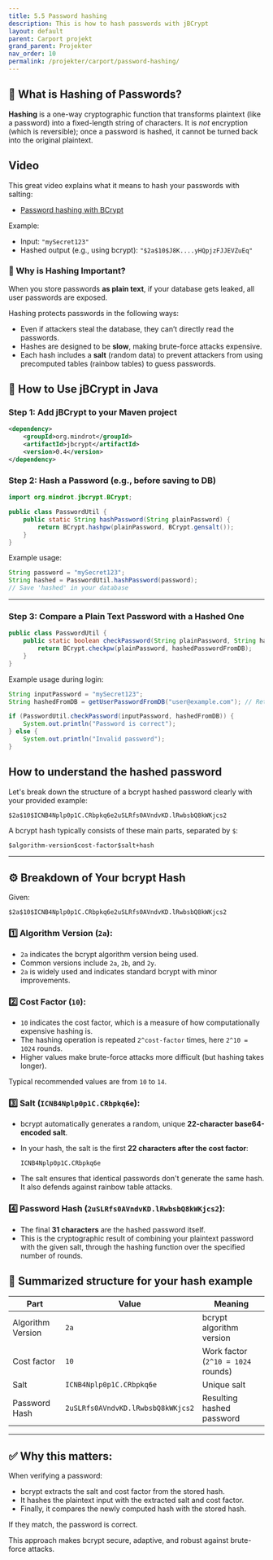 ```yaml
---
title: 5.5 Password hashing
description: This is how to hash passwords with jBCrypt
layout: default
parent: Carport projekt
grand_parent: Projekter
nav_order: 10
permalink: /projekter/carport/password-hashing/
---
```


## 🔐 What is Hashing of Passwords?

**Hashing** is a one-way cryptographic function that transforms plaintext (like a password) into a fixed-length string of characters. It is *not* encryption (which is reversible); once a password is hashed, it cannot be turned back into the original plaintext.

## Video

This great video explains what it means to hash your passwords with salting:

- [Password hashing with BCrypt](https://www.youtube.com/watch?v=O6cmuiTBZVs&t=1s)

Example:

- Input: `"mySecret123"`
- Hashed output (e.g., using bcrypt): `"$2a$10$J8K....yHQpjzFJJEVZuEq"`

### 🧠 Why is Hashing Important?

When you store passwords **as plain text**, if your database gets leaked, all user passwords are exposed.

Hashing protects passwords in the following ways:

- Even if attackers steal the database, they can’t directly read the passwords.
- Hashes are designed to be **slow**, making brute-force attacks expensive.
- Each hash includes a **salt** (random data) to prevent attackers from using precomputed tables (rainbow tables) to guess passwords.

## 🔧 How to Use jBCrypt in Java

### Step 1: Add jBCrypt to your Maven project

```xml
<dependency>
    <groupId>org.mindrot</groupId>
    <artifactId>jbcrypt</artifactId>
    <version>0.4</version>
</dependency>
```

### Step 2: Hash a Password (e.g., before saving to DB)

```java
import org.mindrot.jbcrypt.BCrypt;

public class PasswordUtil {
    public static String hashPassword(String plainPassword) {
        return BCrypt.hashpw(plainPassword, BCrypt.gensalt());
    }
}
```

Example usage:

```java
String password = "mySecret123";
String hashed = PasswordUtil.hashPassword(password);
// Save 'hashed' in your database
```

---

### Step 3: Compare a Plain Text Password with a Hashed One

```java
public class PasswordUtil {
    public static boolean checkPassword(String plainPassword, String hashedPasswordFromDB) {
        return BCrypt.checkpw(plainPassword, hashedPasswordFromDB);
    }
}
```

Example usage during login:

```java
String inputPassword = "mySecret123";
String hashedFromDB = getUserPasswordFromDB("user@example.com"); // Retrieve from DB

if (PasswordUtil.checkPassword(inputPassword, hashedFromDB)) {
    System.out.println("Password is correct");
} else {
    System.out.println("Invalid password");
}
```

## How to understand the hashed password

Let's break down the structure of a bcrypt hashed password clearly with your provided example:

```plaintext
$2a$10$ICNB4Nplp0p1C.CRbpkq6e2uSLRfs0AVndvKD.lRwbsbQ8kWKjcs2
```

A bcrypt hash typically consists of these main parts, separated by `$`:

```plaintext
$algorithm-version$cost-factor$salt+hash
```

---

## ⚙️ Breakdown of Your bcrypt Hash

Given:

```plaintext
$2a$10$ICNB4Nplp0p1C.CRbpkq6e2uSLRfs0AVndvKD.lRwbsbQ8kWKjcs2
```

### 1️⃣ **Algorithm Version (`2a`):**

- `2a` indicates the bcrypt algorithm version being used.
- Common versions include `2a`, `2b`, and `2y`.
- `2a` is widely used and indicates standard bcrypt with minor improvements.

### 2️⃣ **Cost Factor (`10`):**

- `10` indicates the cost factor, which is a measure of how computationally expensive hashing is.
- The hashing operation is repeated `2^cost-factor` times, here `2^10 = 1024` rounds.
- Higher values make brute-force attacks more difficult (but hashing takes longer).

Typical recommended values are from `10` to `14`.

### 3️⃣ **Salt (`ICNB4Nplp0p1C.CRbpkq6e`):**

- bcrypt automatically generates a random, unique **22-character base64-encoded salt**.
- In your hash, the salt is the first **22 characters after the cost factor**:  

  ```plaintext
  ICNB4Nplp0p1C.CRbpkq6e
  ```

- The salt ensures that identical passwords don't generate the same hash. It also defends against rainbow table attacks.

### 4️⃣ **Password Hash (`2uSLRfs0AVndvKD.lRwbsbQ8kWKjcs2`):**

- The final **31 characters** are the hashed password itself.
- This is the cryptographic result of combining your plaintext password with the given salt, through the hashing function over the specified number of rounds.

## 📌 Summarized structure for your hash example

| Part                  | Value                                    | Meaning                               |
| --------------------- | ---------------------------------------- | ------------------------------------- |
| Algorithm Version     | `2a`                                     | bcrypt algorithm version              |
| Cost factor           | `10`                                     | Work factor (`2^10 = 1024` rounds)    |
| Salt                  | `ICNB4Nplp0p1C.CRbpkq6e`                 | Unique salt                           |
| Password Hash         | `2uSLRfs0AVndvKD.lRwbsbQ8kWKjcs2`        | Resulting hashed password             |

---

## ✅ **Why this matters:**

When verifying a password:

- bcrypt extracts the salt and cost factor from the stored hash.
- It hashes the plaintext input with the extracted salt and cost factor.
- Finally, it compares the newly computed hash with the stored hash.

If they match, the password is correct.

This approach makes bcrypt secure, adaptive, and robust against brute-force attacks.
